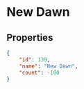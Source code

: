 # New Dawn

<no description available>

## Properties

```json
{
    "id": 139,
    "name": "New Dawn",
    "count": -100
}
```

